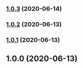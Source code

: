 
### [1.0.3](https://github.com/davidsneighbour/booka-cli/compare/v1.0.2...v1.0.3) (2020-06-14)

### [1.0.2](https://github.com/davidsneighbour/booka-cli/compare/v1.0.1...v1.0.2) (2020-06-13)

### [1.0.1](https://github.com/davidsneighbour/booka-cli/compare/v1.0.0...v1.0.1) (2020-06-13)

## 1.0.0 (2020-06-13)
